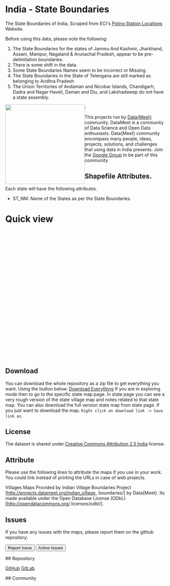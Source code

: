 <style>
#statesmap {
	width: 400px;
	height: 400px;
}

#statesmap .info {
    padding: 6px 8px;
    font: 0.7rem Arial, Helvetica, sans-serif;
    background: white;
    background: rgba(255,255,255,0.8);
    box-shadow: 0 0 15px rgba(0,0,0,0.2);
    border-radius: 5px;
}
#statesmap .info h6 {
	font-size: 1.2rem;
    margin: 0 0 5px;
    color: #777;
}

#statesmap .legend {
    line-height: 18px;
    color: #555;
}

#statesmap .legend i {
    width: 15px;
    height: 15px;
    float: left;
    margin-right: 8px;
    opacity: 0.8;
}


</style>

# India - State Boundaries


The State Boundaries of India, Scraped from ECI's [Poling Station Locations](http://psleci.nic.in/) Website.

           
Before using this data, please note the following:
 
 1. The State Boundaries for the states of  Jammu And Kashmir, Jharkhand, Assam, Manipur, Nagaland & Arunachal Pradesh, appear to be pre-delimitation boundaries.
 2. There is some shift in the data.
 3. Some State Boundaries Names seem to be incorrect or Missing.
 4. The State Boundaries in the State of Telengana are still marked as belonging to Andhra Pradesh
 5. The Union Territories of Andaman and Nicobar Islands, Chandigarh,  Dadra and Nagar Haveli, Daman and Diu, 
 and Lakshadweep do not have a state assembly.

<img width="250px" style="float:left" src="http://projects.datameet.org/logo/datameet_logo_v.1.2.png" > :

This projects run by [Data{Meet}](http://datameet.org/) community. DataMeet is a community of Data Science and
Open Data enthusiasts. Data{Meet} community encompass many people, ideas, projects, solutions, and challenges 
that using data in India presents. Join the [Google Group](https://groups.google.com/group/datameet) to be part 
of this community

## Shapefile Attributes.
Each state will have the following attributes.

- ST_NM: Name of the States as per the State Boundaries.

# Quick view

<div id="statesmap"> </div>


## Download
You can download the whole repository as a zip file to get everything you want. Using the button below.
<a class="btn btn-lg btn-success" href="https://github.com/datameet/maps.git"> <i class="fa fa-download fa-2x pull-left"></i> Download Everything</a>
If you are in exploring mode then to go to the specific state map page. In state page you can see a very rough version of the state village map and notes related to that state map. You can also download the full version state map from state page. If you just want to download the map. <code>Right click on download link -&gt; Save link as</code>.

<!-- | State             |      Status  |  Download |
|-------------------|:------------:|----------:|
| [Bihar - BR](br/) |  Complete    | [Download](https://github.com/datameet/indian_village_boundaries/raw/master/br/br.geojson) |
| [Karnataka - KA](ka/) |  Complete     |   [Download](https://github.com/datameet/indian_village_boundaries/raw/master/ka/ka.geojson) |
| [Kerala - KL](kl/) | Complete |    [Download](https://github.com/datameet/indian_village_boundaries/raw/master/kl/kl.geojson) |
| [Goa - GA](ga/) | Complete |    [Download](https://github.com/datameet/indian_village_boundaries/raw/master/ga/ga.geojson) |
| [Gujarat - GJ](gj/) | Complete |    [Download](https://github.com/datameet/indian_village_boundaries/raw/master/gj/gj.geojson) |
 -->
## License
The dataset is shared under [Creative Commons Attribution 2.5 India](http://creativecommons.org/licenses/by/2.5/in/) license.

## Attribute

Please use the following lines to attribute the maps if you use in your work. You could link instead of printing 
the URLs in case of web projects.

Villages Maps Provided by Indian Village Boundaries Project [http://projects.datameet.org/indian_village_
boundaries/] by Data{Meet}. Its made available under the Open Database License (ODbL)[http://opendatacommons.org/
licenses/odbl/].

## Issues
If you have any issues with the maps, please report them on the github repository:
<p><a href="https://github.com/datameet/maps/issues"><button class="btn btn-primary" type="submit">Report Issue</button></a>
<a href="https://github.com/datameet/maps/issues"><button class="btn btn-primary" type="submit">Active Issues</button></a></p>
## Repository
<p><a class="btn btn-lg btn-success" href="https://github.com/datameet/maps/issues">
  <i class="fa fa-github fa-2x pull-left"></i> GitHub</a>   <a class="btn btn-lg btn-success" href="https://github.com/datameet/maps/issues">
  <i class="fa fa-git fa-2x pull-left"></i> GitLab</a></p>
## Community </div>


